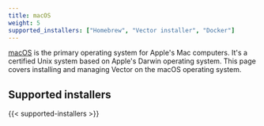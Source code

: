 ```yaml
---
title: macOS
weight: 5
supported_installers: ["Homebrew", "Vector installer", "Docker"]
---
```


[macOS] is the primary operating system for Apple's Mac computers. It's a certified Unix system based on Apple's Darwin operating system. This page covers installing and managing Vector on the macOS operating system.

## Supported installers

{{< supported-installers >}}

[macos]: https://en.wikipedia.org/wiki/MacOS
